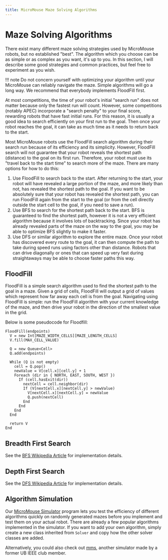 ```yaml
---
title: MicroMouse Maze Solving Algorithms
---
```


# Maze Solving Algorithms

There exist many different maze solving strategies used by MicroMouse robots, but no established "best". The algorithm which you choose can be as simple or as complex as you want, it's up to you. In this section, I will describe some good strategies and common practices, but feel free to experiment as you wish. 

!!! note
    Do not concern yourself with optimizing your algorithm until your MicroMouse can reliably navigate the maze. Simple algorithms will go a long way. We recommend that everybody implements FloodFill first. 

At most competitions, the time of your robot's initial "search run" does not matter because only the fastest run will count. However, some competitions (notably APEC) incorporate a "search penalty" to your final score, rewarding robots that have fast initial runs. For this reason, it is usually a good idea to search efficiently on your first run to the goal. Then once your robot reaches the goal, it can take as much time as it needs to return back to the start. 

Most MicroMouse robots use the FloodFill search algorithm during their search run because of its efficiency and its simplicity. However, FloodFill search will not guarantee that your robot reveals the shortest path (distance) to the goal on its first run. Therefore, your robot must use its "travel back to the start time" to search more of the maze. There are many options for how to do this: 

1. Use FloodFill to search back to the start. After returning to the start, your robot will have revealed a large portion of the maze, and more likely than not, has revealed the shortest path to the goal. If you want to be absolutely sure that your robot has revealed the shortest path, you can run FloodFill again from the start to the goal (or from the cell directly outside the start cell to the goal, if you need to save a run).
2. Use BFS to search for the shortest path back to the start. BFS is guaranteed to find the shortest path, however it is not a very efficient algorithm because it involves lots of backtracking. Since your robot has already revealed parts of the maze on the way to the goal, you may be able to optimize BFS slightly to make it faster.
3. Use DFS or similar algorithm to explore the entire maze. Once your robot has discovered every route to the goal, it can then compute the path to take during speed runs using factors other than distance. Robots that can drive diagonally or ones that can speed up very fast during straightaways may be able to choose faster paths this way. 

## FloodFill

FloodFill is a simple search algorithm used to find the shortest path to the goal in a maze. Given a grid of cells, FloodFill will output a grid of values which represent how far away each cell is from the goal.
Navigating using FloodFill is simple: run the FloodFill algorithm with your current knowledge of the maze, and then drive your robot in the direction of the smallest value in the grid.

Below is some pseudocode for Floodfill:

```
FloodFill(endpoints) 
  V = new Int[MAZE_WIDTH_CELLS][MAZE_LENGTH_CELLS]
  V.fill(MAX_CELL_VALUE) 

  Q = new Queue<Cell> 
  Q.add(endpoints) 
   
  While (Q is not empty)
    cell = Q.pop() 
    newValue = V[cell.x][cell.y] + 1 
    Foreach (dir in { NORTH, EAST, SOUTH, WEST }) 
      If (cell.hasExit(dir))
        nextCell = cell.neighbor(dir) 
        If (V[nextCell.x][nextCell.y] > newValue) 
          V[nextCell.x][nextCell.y] = newValue 
          Q.push(nextCell) 
        End 
      End 
    End 
  End 

  return V 
End 
```

## Breadth First Search

See the [BFS Wikipedia Article](https://en.wikipedia.org/wiki/Breadth-first_search) for implementation details.

## Depth First Search

See the [DFS Wikipedia Article](https://en.wikipedia.org/wiki/Depth-first_search) for implementation details.

## Algorithm Simulation

Our [MicroMouse Simulator](https://github.com/UBIEEE/MicroMouseSimulator) program lets you test the efficiency of different algorithms quickly on randomly generated mazes before you implement and test them on your actual robot. There are already a few popular algorithms implemented in the simulator. If you want to add your own algorithm, simply create a new class inherited from `Solver` and copy how the other solver classes are added. 

Alternatively, you could also check out [mms](https://github.com/mackorone/mms), another simulator made by a former UB IEEE club member.

